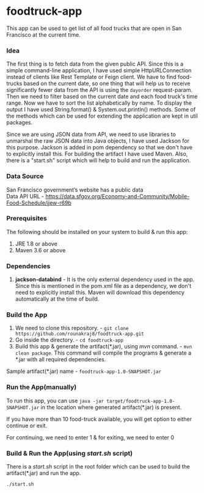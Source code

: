 # foodtruck-app

This app can be used to get list of all food trucks that are open in San Francisco at the current time.

### Idea

The first thing is to fetch data from the given public API. Since this is a simple command-line application, I have used simple HttpURLConnection instead of clients like Rest Template or Feign client. We have to find food-trucks based on the current date, so one thing that will help us to receive significantly fewer data from the API is using the `dayorder` request-param. Then we need to filter based on the current date and each food truck's time range. Now we have to sort the list alphabetically by name. To display the output I have used String.format() & System.out.println() methods. Some of the methods which can be used for extending the application are kept in util packages.

Since we are using JSON data from API, we need to use libraries to unmarshal the raw JSON data into Java objects, I have used Jackson for this purpose. Jackson is added in pom dependency so that we don't have to explicitly install this. For building the artifact I have used Maven. Also, there is a "start.sh" script which will help to build and run the application.

### Data Source

   San Francisco government’s website has a public data    
   Data API URL - https://data.sfgov.org/Economy-and-Community/Mobile-Food-Schedule/jjew-r69b

### Prerequisites

The following should be installed on your system to build & run this app:
1. JRE 1.8 or above
2. Maven 3.6 or above

### Dependencies

1. **jackson-databind** -  It is the only external dependency used in the app. 
Since this is mentioned in the pom.xml file as a dependency, we don't need to explicitly install this.
    Maven will download this dependency automatically at the time of build.
    
### Build the App
1. We need to clone this repository. - `git clone https://github.com/rounakraj8/foodtruck-app.git`
2. Go inside the directory. - `cd foodtruck-app`
3. Build this app & generate the artifact(*.jar), using _mvn_ command. - `mvn clean package`.
    This command will compile the programs & generate a *.jar with all required dependencies.

Sample artifact(*.jar) name - `foodtruck-app-1.0-SNAPSHOT.jar`
    
### Run the App(manually)

To run this app, you can use `java -jar target/foodtruck-app-1.0-SNAPSHOT.jar` in the location where generated artifact(*.jar) is present.

If you have more than 10 food-truck available, you will get option to either continue or exit.

For continuing, we need to enter 1 & for exiting, we need to enter 0

### Build & Run the App(using _start.sh_ script)

There is a _start.sh_ script in the root folder which can be used to build the artifact(*.jar) and run the app.

`./start.sh `
